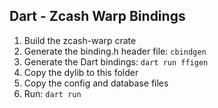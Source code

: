 ## Dart - Zcash Warp Bindings

1. Build the zcash-warp crate 
1. Generate the binding.h header file: `cbindgen`
1. Generate the Dart bindings: `dart run ffigen`
1. Copy the dylib to this folder
1. Copy the config and database files
1. Run: `dart run`
